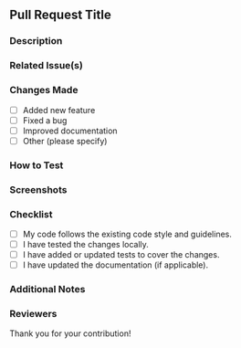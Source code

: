 ## Pull Request Title

<!-- Provide a clear and concise title for your pull request. -->

### Description

<!-- 
    Describe the changes proposed in this pull request. Include details on what was changed, why the change was necessary, and any relevant background information.
-->

### Related Issue(s)

<!-- 
    Reference any related issues using GitHub issue keywords. For example, "Fixes #123" or "Closes #456".
-->

### Changes Made

- [ ] Added new feature
- [ ] Fixed a bug
- [ ] Improved documentation
- [ ] Other (please specify)

### How to Test

<!-- 
    Provide instructions for testing the changes. Include any setup steps or dependencies needed for testing.
-->

### Screenshots

<!-- 
    If applicable, add screenshots to help reviewers understand the changes.
-->

### Checklist

- [ ] My code follows the existing code style and guidelines.
- [ ] I have tested the changes locally.
- [ ] I have added or updated tests to cover the changes.
- [ ] I have updated the documentation (if applicable).

### Additional Notes

<!-- 
    Add any additional information or context here.
-->

### Reviewers

<!-- 
    Tag relevant reviewers or teams that should review the pull request.
-->

Thank you for your contribution!


